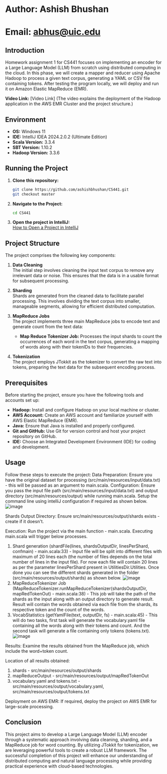 # Author: Ashish Bhushan
# Email: abhus@uic.edu

## Introduction
Homework assignment 1 for CS441 focuses on implementing an encoder for a Large Language Model (LLM) from scratch using distributed computing in the cloud. In this phase, we will create a mapper and reducer using Apache Hadoop to process a given text corpus, generating a YAML or CSV file containing tokens. After testing the program locally, we will deploy and run it on Amazon Elastic MapReduce (EMR).

**Video Link:** [Video Link] (The video explains the deployment of the Hadoop application in the AWS EMR Cluster and the project structure.)

## Environment
- **OS:** Windows 11
- **IDE:** IntelliJ IDEA 2024.2.0.2 (Ultimate Edition)
- **Scala Version:** 3.3.4
- **SBT Version:** 1.10.2
- **Hadoop Version:** 3.3.6

## Running the Project
1. **Clone this repository:**
   ```bash
   git clone https://github.com/ashishbhushan/CS441.git
   git checkout master
   ```
2. **Navigate to the Project:**
   ```bash
   cd CS441
   ```
3. **Open the project in IntelliJ:**  
   [How to Open a Project in IntelliJ](https://www.jetbrains.com/help/idea/import-project-or-module-wizard.html#open-project)

## Project Structure
The project comprises the following key components:

1. **Data Cleaning**  
   The initial step involves cleaning the input text corpus to remove any irrelevant data or noise. This ensures that the data is in a usable format for subsequent processing.

2. **Sharding**  
   Shards are generated from the cleaned data to facilitate parallel processing. This involves dividing the text corpus into smaller, manageable segments, allowing for efficient distributed computation.

3. **MapReduce Jobs**  
   The project implements three main MapReduce jobs to encode text and generate count from the text data:
   - **Map Reduce Tokenizer Job:** Processes the input shards to count the occurrences of each word in the text corpus, generating a mapping of words along with their tokenIDs to their frequencies.

4. **Tokenization**  
   The project employs JTokkit as the tokenizer to convert the raw text into tokens, preparing the text data for the subsequent encoding process.

## Prerequisites
Before starting the project, ensure you have the following tools and accounts set up:
- **Hadoop:** Install and configure Hadoop on your local machine or cluster.
- **AWS Account:** Create an AWS account and familiarize yourself with AWS Elastic MapReduce (EMR).
- **Java:** Ensure that Java is installed and properly configured.
- **Git and GitHub:** Use Git for version control and host your project repository on GitHub.
- **IDE:** Choose an Integrated Development Environment (IDE) for coding and development.

## Usage
Follow these steps to execute the project:
Data Preparation: Ensure you have the original dataset for processing (src/main/resources/input/data.txt) - this will be passed as an argument to main.scala.
Configuration: Ensure you pass the input file path (src/main/resources/input/data.txt) and output directory (src/main/resources/output) while running main.scala. Setup the command line using intelliJ configuration if required as shown below.
![image](https://github.com/user-attachments/assets/b2e58258-30a4-4dd0-9f2b-4ab0fa5c8e6d)

Shards Output Directory: Ensure src/main/resources/output/shards exists - create if it doesn't.

Execution:
Run the project via the main function - main.scala.
Executing main.scala will trigger below processes.
1. Shard generation (shardFile(lines, shardsOutputDir, linesPerShard, confmain) - main.scala:33) - Input file will be split into different files with maximum of 20 lines each (the number of files depends on the total number of lines in the input file). For now each file will contain 20 lines as per the parameter linesPerShard present in UtilitiesDir.Utilities. Once done you can see the different shards generated in the folder (src/main/resources/output/shards) as shown below.
![image](https://github.com/user-attachments/assets/0dfef966-f07a-4a83-a047-613203971108)
2. MapReduceTokenizer Job (MapReduceTokenizer.runMapReduceTokenizer(shardsOutputDir, mapRedTokenOut) - main.scala:38) - This job will take the path of the shards as the input along with an output directory to generate result. Result will contain the words obtained via each file from the shards, its respective token and the count of the words.
3. VocabStatistics (getYamlFile(text, outputDir, fs) - main.scala:45) - This will do two tasks, first task will generate the vocabulary.yaml file containing all the words along with their tokens and count. And the second task will generate a file containing only tokens (tokens.txt).
![image](https://github.com/user-attachments/assets/0f011125-ae9f-4df3-ba6b-c177591ed5ae)

Results: Examine the results obtained from the MapReduce job, which include the word+token count.

Location of all results obtained:
1. shards - src/main/resources/output/shards
2. mapReduceOutput - src/main/resources/output/mapRedTokenOut
3. vocabulary.yaml and tokens.txt - src/main/resources/output/vocabulary.yaml, src/main/resources/output/tokens.txt

Deployment on AWS EMR: If required, deploy the project on AWS EMR for large-scale processing.

## Conclusion
This project aims to develop a Large Language Model (LLM) encoder through a systematic approach involving data cleaning, sharding, and a MapReduce job for word counting. By utilizing JTokkit for tokenization, we are leveraging powerful tools to create a robust LLM framework. The successful completion of this project will enhance our understanding of distributed computing and natural language processing while providing practical experience with cloud-based technologies.

